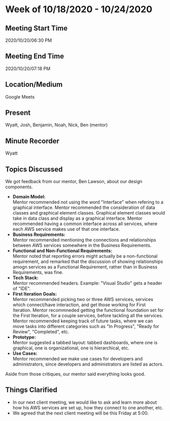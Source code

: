 # Week of 10/18/2020 - 10/24/2020

## Meeting Start Time

2020/10/20/06:30 PM

## Meeting End Time

2020/10/20/07:18 PM

## Location/Medium

Google Meets

## Present

Wyatt, Josh, Benjamin, Noah, Nick, Ben (mentor)

## Minute Recorder

Wyatt

## Topics Discussed
We got feedback from our mentor, Ben Lawson, about our design components.
<ul>
<li><b>Domain Model:</b><br/>Mentor recommended not using the word "Interface" when refering to a graphical interface. Mentor recommended the consideration of data classes and graphical element classes. Graphical element classes would take in data class and display as a graphical interface. Mentor recommended having a common interface across all services, where each AWS service makes use of that one interface.</li>
<li><b>Business Requirements:</b><br/>Mentor recommended mentioning the connections and relationships between AWS services somewhere in the Business Requirements.</li>
<li><b>Functional and Non-Functional Requirements:</b><br/>Mentor noted that reporting errors might actually be a non-functional requirement, and remarked that the discussion of showing relationships amogn services as a Functional Requirement, rather than in Business Requirements, was fine.</li>
<li><b>Tech Stack:</b><br/>Mentor recommended headers. Example: "Visual Studio" gets a header of "IDE".</li>
<li><b>First Iteration Goals:</b><br/>Mentor recommended picking two or three AWS services, services which connect/have interaction, and get those working for First Iteration. Mentor recommneded getting the functional foundation set for the First Iteration, for a couple services, before tackling all the services. Mentor recommended keeping track of future tasks, where we can move tasks into different categories such as "In Progress", "Ready for Review", "Completed", etc.</li>
<li><b>Prototype:</b><br/>Mentor suggested a tabbed layout: tabbed dashboards, where one is graphical, one is organizational, one is hierarchical, etc.</li>
<li><b>Use Cases:</b><br/>Mentor recommended we make use cases for developers and administrators, since developers and administrators are listed as actors.</li>
</ul>Aside from those critiques, our mentor said everything looks good.

## Things Clarified
<ul>
<li>In our next client meeting, we would like to ask and learn more about how his AWS services are set up, how they connect to one another, etc.</li>
<li>We agreed that the next client meeting will be this Friday at 5:00.</li>
</ul>
